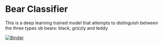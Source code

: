 # Bear Classifier
This is a deep learning trained model that attempts to distinguish between the three types ob bears: black, grizzly and teddy

[![Binder](https://mybinder.org/badge_logo.svg)](https://mybinder.org/v2/gh/marharyta-aleksandrova/app_classifier/HEAD?urlpath=voila%2Frender%2FwebApp.ipynb)
